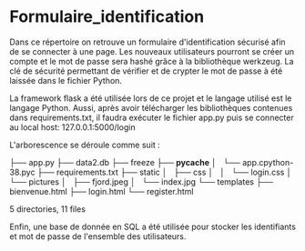 # Formulaire_identification

Dans ce répertoire on retrouve un formulaire d'identification sécurisé afin de se connecter à une page.
Les nouveaux utilisateurs pourront se créer un compte et le mot de passe sera hashé grâce à la bibliothèque werkzeug. La clé de sécurité 
permettant de vérifier et de crypter le mot de passe à été laissée dans le fichier Python. 

La framework flask a été utilisée lors de ce projet et le langage utilisé est le langage Python.
Aussi, après avoir télécharger les bibliothèques contenues dans requirements.txt, il faudra exécuter le fichier app.py puis 
se connecter au local host: 127.0.0.1:5000/login

L'arborescence se déroule comme suit :

├── app.py
├── data2.db
├── freeze
├── __pycache__
│   └── app.cpython-38.pyc
├── requirements.txt
├── static
│   ├── css
│   │   └── login.css
│   └── pictures
│       ├── fjord.jpeg
│       └── index.jpg
└── templates
    ├── bienvenue.html
    ├── login.html
    └── register.html

5 directories, 11 files

Enfin, une base de donnée en SQL a été utilisée pour stocker les identifiants et mot de passe de l'ensemble des utilisateurs.
